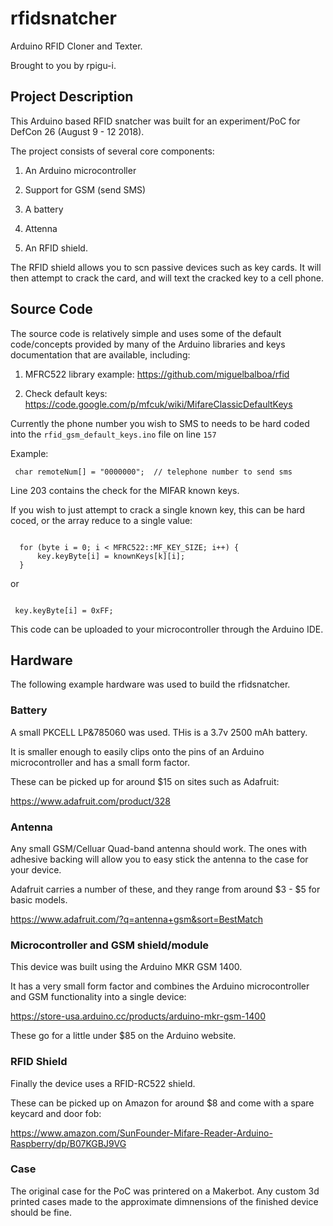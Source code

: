# rfidsnatcher
Arduino RFID Cloner and Texter.

Brought to you by rpigu-i.


## Project Description

This Arduino based RFID snatcher was built for an experiment/PoC for DefCon 26 (August 9 - 12 2018).

The project consists of several core components:

1. An Arduino microcontroller

2. Support for GSM (send SMS)

3. A battery 

4. Attenna 

5. An RFID shield.


The RFID shield allows you to scn passive devices such as key cards. It will then attempt to crack the card, and will text the cracked key to a cell phone.


## Source Code

The source code is relatively simple and uses some of the default code/concepts provided by many of the Arduino libraries and keys documentation that are available, including:

1. MFRC522 library example: https://github.com/miguelbalboa/rfid

2. Check default keys: https://code.google.com/p/mfcuk/wiki/MifareClassicDefaultKeys


Currently the phone number you wish to SMS to needs to be hard coded into the `rfid_gsm_default_keys.ino` file on line `157`

Example:

```
 char remoteNum[] = "0000000";  // telephone number to send sms
```


Line 203 contains the check for the MIFAR known keys. 

If you wish to just attempt to crack a single known key, this can be hard coced, or the array reduce to a single value:


```

  for (byte i = 0; i < MFRC522::MF_KEY_SIZE; i++) {
      key.keyByte[i] = knownKeys[k][i];
  }

```

or

```

 key.keyByte[i] = 0xFF;

```

This code can be uploaded to your microcontroller through the Arduino IDE.



## Hardware

The following example hardware was used to build the rfidsnatcher.


### Battery

A small PKCELL LP&785060 was used. THis is a 3.7v 2500 mAh battery.

It is smaller enough to easily clips onto the pins of an Arduino microcontroller and has a small form factor.

These can be picked up for around $15 on sites such as Adafruit:

https://www.adafruit.com/product/328


### Antenna 


Any small GSM/Celluar Quad-band antenna should work. The ones with adhesive backing will allow you to easy stick the antenna to the case for your device.

Adafruit carries a number of these, and they range from around $3 - $5 for basic models.

https://www.adafruit.com/?q=antenna+gsm&sort=BestMatch



### Microcontroller and GSM shield/module

This device was built using the Arduino MKR GSM 1400.


It has a very small form factor and combines the Arduino microcontroller and GSM functionality into a single device:

https://store-usa.arduino.cc/products/arduino-mkr-gsm-1400

These go for a little under $85 on the Arduino website.


### RFID Shield

Finally the device uses a RFID-RC522 shield.

These can be picked up on Amazon for around $8 and come with a spare keycard and door fob:

https://www.amazon.com/SunFounder-Mifare-Reader-Arduino-Raspberry/dp/B07KGBJ9VG



### Case

The original case for the PoC was printered on a Makerbot. Any custom 3d printed cases made to the approximate dimnensions of the finished device should be fine.


















